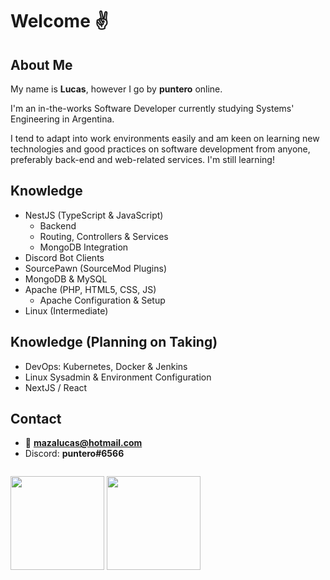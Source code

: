 # Welcome ✌
## About Me
My name is **Lucas**, however I go by **puntero** online.

I'm an in-the-works Software Developer currently studying Systems' Engineering in Argentina.

I tend to adapt into work environments easily and am keen on learning new technologies and good practices on software development from anyone, preferably back-end and web-related services. I'm still learning!

## Knowledge
- NestJS (TypeScript & JavaScript)
   - Backend
   - Routing, Controllers & Services
   - MongoDB Integration
- Discord Bot Clients
- SourcePawn (SourceMod Plugins)
- MongoDB & MySQL
- Apache (PHP, HTML5, CSS, JS)
   - Apache Configuration & Setup
- Linux (Intermediate)

## Knowledge (Planning on Taking)
- DevOps: Kubernetes, Docker & Jenkins
- Linux Sysadmin & Environment Configuration
- NextJS / React

## Contact

* 📧 **mazalucas@hotmail.com**
* Discord: **puntero#6566**

<p style="float: left;">
   <img src="https://github-readme-stats.vercel.app/api?username=punteroo&show_icons=true&count_private=true" height="150">
   <img src="https://github-readme-stats.vercel.app/api/top-langs/?username=punteroo&show_icons=true&count_private=true&layout=compact" height="150">
</p>
